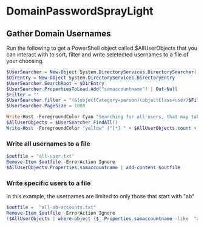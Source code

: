 # DomainPasswordSprayLight


## Gather Domain Usernames

Run the following to get a PowerShell object called $AllUserObjects that you can interact with to sort, filter and write seletected usernames to a file of your choosing.

```PowerShell
$UserSearcher = New-Object System.DirectoryServices.DirectorySearcher([ADSI]$CurrentDomain)
$DirEntry = New-Object System.DirectoryServices.DirectoryEntry
$UserSearcher.SearchRoot = $DirEntry
$UserSearcher.PropertiesToLoad.Add("samaccountname") | Out-Null
$Filter = ""
$UserSearcher.filter = "(&(objectCategory=person)(objectClass=user)$Filter)"
$UserSearcher.PageSize = 1000

Write-Host -ForegroundColor Cyan "Searching for all users, that may take several minutes."
$AllUserObjects = $UserSearcher.FindAll()
Write-Host -ForegroundColor "yellow" ("[*] " + $AllUserObjects.count + " total users found.")
```

### Write all usernames to a file

```PowerShell
$outfile = "all-user.txt"
Remove-Item $outfile -ErrorAction Ignore
$AllUserObjects.Properties.samaccountname | add-content $outfile
```

### Write specific users to a file

In this example, the usernames are limited to only those that start with "ab"

```PowerShell
$outfile =  "all-ab-accounts.txt" 
Remove-Item $outfile -ErrorAction Ignore
($AllUserObjects | where-object {$_.Properties.samaccountname -like  "ab*"}).Properties.samaccountname | add-content $outfile
```
